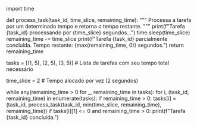 import time

def process_task(task_id, time_slice, remaining_time):
    """
    Processa a tarefa por um determinado tempo e retorna o tempo restante.
    """
    print(f"Tarefa {task_id} processando por {time_slice} segundos...")
    time.sleep(time_slice)
    remaining_time -= time_slice
    print(f"Tarefa {task_id} parcialmente concluída. Tempo restante: {max(remaining_time, 0)} segundos.")
    return remaining_time

tasks = [(1, 5), (2, 5), (3, 5)]  # Lista de tarefas com seu tempo total necessário

time_slice = 2  # Tempo alocado por vez (2 segundos)

while any(remaining_time > 0 for _, remaining_time in tasks):
    for i, (task_id, remaining_time) in enumerate(tasks):
        if remaining_time > 0:
            tasks[i] = (task_id, process_task(task_id, min(time_slice, remaining_time), remaining_time))
        if tasks[i][1] <= 0 and remaining_time > 0:
            print(f"Tarefa {task_id} concluída.")
